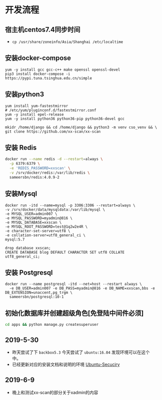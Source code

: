 # 开发流程

## 宿主机centos7.4同步时间
- `cp /usr/share/zoneinfo/Asia/Shanghai /etc/localtime`

## 安装docker-compose 
```
yum -y install gcc gcc-c++ make openssl openssl-devel
pip3 install docker-compose -i https://pypi.tuna.tsinghua.edu.cn/simple
```

## 安装python3
```
yum install yum-fastestmirror
# /etc/yum/pluginconf.d/fastestmirror.conf
yum -y install epel-release 
yum -y install python36 python36-pip python36-devel gcc 

mkidr /home/django && cd /home/django && python3 -m venv cso_venv && \ 
git clone https://github.com/xx-scan/xx-scan 
```

## 安装 Redis
```bash
docker run --name redis -d --restart=always \
  -p 6379:6379 \
  -e 'REDIS_PASSWORD=xxscan' \
  -v /srv/docker/redis:/var/lib/redis \
  sameersbn/redis:4.0.9-2
```

## 安装Mysql
```
docker run -itd --name=mysql -p 3306:3306 --restart=always \
-v /srv/docker/data/mysqldata:/var/lib/mysql \
-e MYSQL_USER=admin007 \
-e MYSQL_PASSWORD=myadmin@816 \
-e MYSQL_DATABASE=xxscan \
-e MYSQL_ROOT_PASSWORD=test@1q2w2e4R \
-e character-set-server=utf8 \
-e collation-server=utf8_general_ci \
mysql:5.7

drop database xxscan;
CREATE DATABASE blog DEFAULT CHARACTER SET utf8 COLLATE utf8_general_ci;
```
## 安装 Postgresql
```
docker run --name postgresql -itd --net=host --restart always \
  -e DB_USER=admin007 -e DB_PASS=myadmin@816 -e DB_NAME=xxscan,bbs -e DB_EXTENSION=unaccent,pg_trgm \
  sameersbn/postgresql:10-1
```

## 初始化数据库并创建超级角色[免登陆中间件必须]
```bash
cd apps && python manage.py createsuperuser 
```


## 2019-5-30
- 昨天尝试了下 `backbox5.3` 今天尝试了 `ubuntu:16.04` 发现环境可以在这个中。
- 已经更新对应的安装文档和说明的环境 [Ubuntu-Secuciry](https://github.com/xx-scan/ubsec)

## 2019-6-9
- 晚上和测试xx-scan的部分关于xadmin的内容
